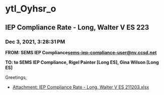 # ytl_Oyhsr_o
## IEP Compliance Rate - Long, Walter V ES 223
### Dec 3, 2021, 3:28:31 PM
**FROM: SEMS IEP Compliance<sems-iep-compliance-user@nv.ccsd.net>**

**TO: to SEMS IEP Compliance, Rigel Painter [Long ES], Gina Wilson [Long ES]**


Greetings,  





* [Attachment: IEP Compliance Rate - Long, Walter V ES 211203.xlsx](ytl_Oyhsr_o-attachment-1.xlsx)
